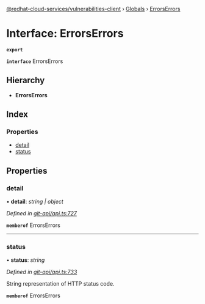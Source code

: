 [@redhat-cloud-services/vulnerabilities-client](../README.md) › [Globals](../globals.md) › [ErrorsErrors](errorserrors.md)

# Interface: ErrorsErrors

**`export`** 

**`interface`** ErrorsErrors

## Hierarchy

* **ErrorsErrors**

## Index

### Properties

* [detail](errorserrors.md#detail)
* [status](errorserrors.md#status)

## Properties

###  detail

• **detail**: *string | object*

*Defined in [git-api/api.ts:727](https://github.com/RedHatInsights/javascript-clients.gi/blob/master/packages/vulnerabilities/git-api/api.ts#L727)*

**`memberof`** ErrorsErrors

___

###  status

• **status**: *string*

*Defined in [git-api/api.ts:733](https://github.com/RedHatInsights/javascript-clients.gi/blob/master/packages/vulnerabilities/git-api/api.ts#L733)*

String representation of HTTP status code.

**`memberof`** ErrorsErrors
